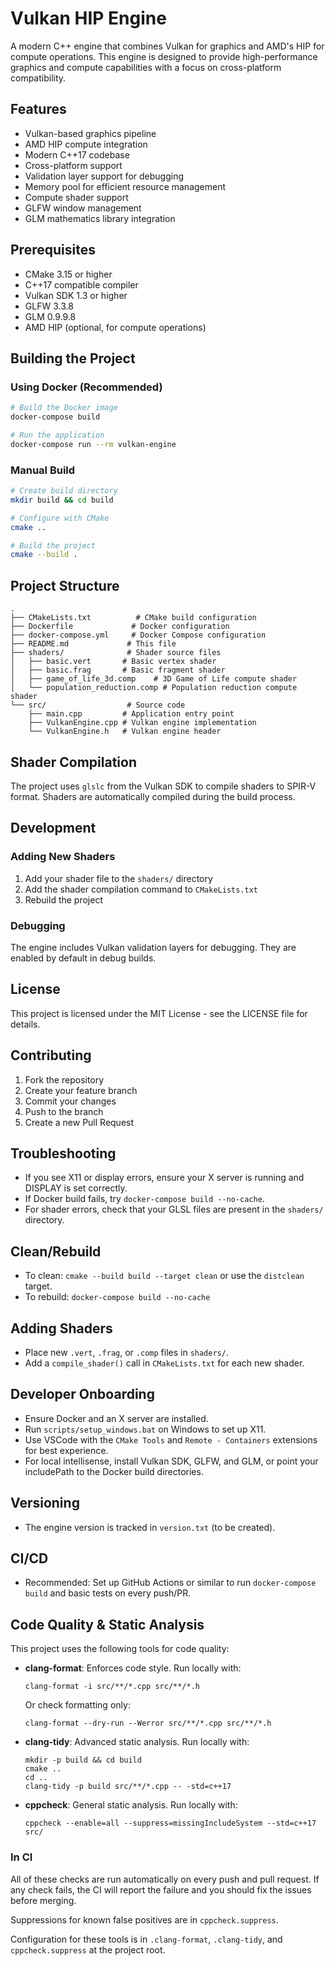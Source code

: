 # Vulkan HIP Engine

A modern C++ engine that combines Vulkan for graphics and AMD's HIP for compute operations. This engine is designed to provide high-performance graphics and compute capabilities with a focus on cross-platform compatibility.

## Features

- Vulkan-based graphics pipeline
- AMD HIP compute integration
- Modern C++17 codebase
- Cross-platform support
- Validation layer support for debugging
- Memory pool for efficient resource management
- Compute shader support
- GLFW window management
- GLM mathematics library integration

## Prerequisites

- CMake 3.15 or higher
- C++17 compatible compiler
- Vulkan SDK 1.3 or higher
- GLFW 3.3.8
- GLM 0.9.9.8
- AMD HIP (optional, for compute operations)

## Building the Project

### Using Docker (Recommended)

```bash
# Build the Docker image
docker-compose build

# Run the application
docker-compose run --rm vulkan-engine
```

### Manual Build

```bash
# Create build directory
mkdir build && cd build

# Configure with CMake
cmake ..

# Build the project
cmake --build .
```

## Project Structure

```
.
├── CMakeLists.txt          # CMake build configuration
├── Dockerfile             # Docker configuration
├── docker-compose.yml     # Docker Compose configuration
├── README.md             # This file
├── shaders/              # Shader source files
│   ├── basic.vert       # Basic vertex shader
│   ├── basic.frag       # Basic fragment shader
│   ├── game_of_life_3d.comp    # 3D Game of Life compute shader
│   └── population_reduction.comp # Population reduction compute shader
└── src/                  # Source code
    ├── main.cpp         # Application entry point
    ├── VulkanEngine.cpp # Vulkan engine implementation
    └── VulkanEngine.h   # Vulkan engine header
```

## Shader Compilation

The project uses `glslc` from the Vulkan SDK to compile shaders to SPIR-V format. Shaders are automatically compiled during the build process.

## Development

### Adding New Shaders

1. Add your shader file to the `shaders/` directory
2. Add the shader compilation command to `CMakeLists.txt`
3. Rebuild the project

### Debugging

The engine includes Vulkan validation layers for debugging. They are enabled by default in debug builds.

## License

This project is licensed under the MIT License - see the LICENSE file for details.

## Contributing

1. Fork the repository
2. Create your feature branch
3. Commit your changes
4. Push to the branch
5. Create a new Pull Request 

## Troubleshooting
- If you see X11 or display errors, ensure your X server is running and DISPLAY is set correctly.
- If Docker build fails, try `docker-compose build --no-cache`.
- For shader errors, check that your GLSL files are present in the `shaders/` directory.

## Clean/Rebuild
- To clean: `cmake --build build --target clean` or use the `distclean` target.
- To rebuild: `docker-compose build --no-cache`

## Adding Shaders
- Place new `.vert`, `.frag`, or `.comp` files in `shaders/`.
- Add a `compile_shader()` call in `CMakeLists.txt` for each new shader.

## Developer Onboarding
- Ensure Docker and an X server are installed.
- Run `scripts/setup_windows.bat` on Windows to set up X11.
- Use VSCode with the `CMake Tools` and `Remote - Containers` extensions for best experience.
- For local intellisense, install Vulkan SDK, GLFW, and GLM, or point your includePath to the Docker build directories.

## Versioning
- The engine version is tracked in `version.txt` (to be created).

## CI/CD
- Recommended: Set up GitHub Actions or similar to run `docker-compose build` and basic tests on every push/PR.

## Code Quality & Static Analysis

This project uses the following tools for code quality:

- **clang-format**: Enforces code style. Run locally with:
  ```
  clang-format -i src/**/*.cpp src/**/*.h
  ```
  Or check formatting only:
  ```
  clang-format --dry-run --Werror src/**/*.cpp src/**/*.h
  ```
- **clang-tidy**: Advanced static analysis. Run locally with:
  ```
  mkdir -p build && cd build
  cmake ..
  cd ..
  clang-tidy -p build src/**/*.cpp -- -std=c++17
  ```
- **cppcheck**: General static analysis. Run locally with:
  ```
  cppcheck --enable=all --suppress=missingIncludeSystem --std=c++17 src/
  ```

### In CI
All of these checks are run automatically on every push and pull request. If any check fails, the CI will report the failure and you should fix the issues before merging.

Suppressions for known false positives are in `cppcheck.suppress`.

Configuration for these tools is in `.clang-format`, `.clang-tidy`, and `cppcheck.suppress` at the project root. 